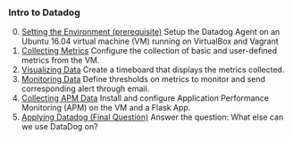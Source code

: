 ### Intro to Datadog

0. [Setting the Environment (prerequisite)](./answers/0_setting_the_environment.md)
    Setup the Datadog Agent on an Ubuntu 16.04 virtual machine (VM) running on VirtualBox and Vagrant
1. [Collecting Metrics](./answers/1_collecting_metrics.md)
    Configure the collection of basic and user-defined metrics from the VM.
2. [Visualizing Data](./answers/2_visualizing_data.md)
    Create a timeboard that displays the metrics collected.
3. [Monitoring Data](./answers/3_monitoring_data.md)
    Define thresholds on metrics to monitor and send corresponding alert through email.
4. [Collecting APM Data](./answers/4_collecting_apm_data.md)
    Install and configure Application Performance Monitoring (APM) on the VM and a Flask App.
5. [Applying Datadog (Final Question)](./answers/5_applying_datadog.md)
    Answer the question: What else can we use DataDog on?